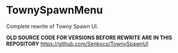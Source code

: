 # TownySpawnMenu
Complete rewrite of Towny Spawn UI.

**OLD SOURCE CODE FOR VERSIONS BEFORE REWRITE ARE IN THIS REPOSITORY**
https://github.com/Senkoco/TownySpawnUI
